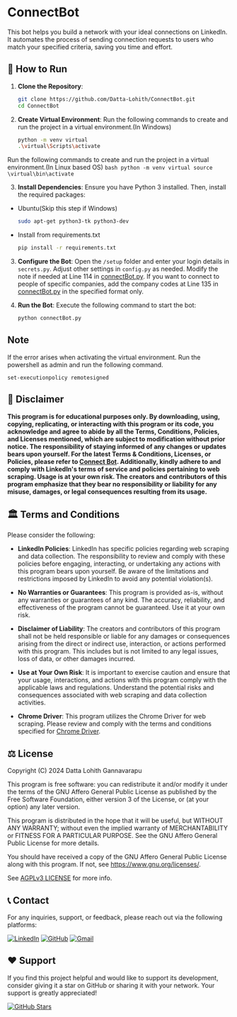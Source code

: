 # ConnectBot 
This bot helps you build a network with your ideal connections on LinkedIn. It automates the process of sending connection requests to users who match your specified criteria, saving you time and effort.

## 🚀 How to Run

1. **Clone the Repository**:
    ```bash
    git clone https://github.com/Datta-Lohith/ConnectBot.git
    cd ConnectBot
    ```

2. **Create Virtual Environment**:
  Run the following commands to create and run the project in a virtual environment.(In Windows)
    ```bash
    python -m venv virtual
    .\virtual\Scripts\activate 
    ```  
  Run the following commands to create and run the project in a virtual environment.(In Linux based OS)
    ```bash
    python -m venv virtual
    source \virtual\bin\activate
    ```

3. **Install Dependencies**:
  Ensure you have Python 3 installed. Then, install the required packages:
  - Ubuntu(Skip this step if Windows)
    ```bash
    sudo apt-get python3-tk python3-dev
    ```
  - Install from requirements.txt
    ```bash
    pip install -r requirements.txt
    ```

3. **Configure the Bot**:
  Open the `/setup` folder and enter your login details in `secrets.py`. Adjust other settings in `config.py` as needed. Modify the note if needed at Line 114 in [connectBot.py](/connectBot.py). If you want to connect to people of specific companies, add the company codes at Line 135 in [connectBot.py](/connectBot.py) in the specified format only.


4. **Run the Bot**:
  Execute the following command to start the bot:
    ```bash
    python connectBot.py
    ```

## Note

If the error arises when activating the virtual environment. Run the powershell as admin and run the following command.

```
set-executionpolicy remotesigned
```


## 📜 Disclaimer

**This program is for educational purposes only. By downloading, using, copying, replicating, or interacting with this program or its code, you acknowledge and agree to abide by all the Terms, Conditions, Policies, and Licenses mentioned, which are subject to modification without prior notice. The responsibility of staying informed of any changes or updates bears upon yourself. For the latest Terms & Conditions, Licenses, or Policies, please refer to [Connect Bot](https://github.com/Datta-Lohith/Connect-Bot). Additionally, kindly adhere to and comply with LinkedIn's terms of service and policies pertaining to web scraping. Usage is at your own risk. The creators and contributors of this program emphasize that they bear no responsibility or liability for any misuse, damages, or legal consequences resulting from its usage.**


## 🏛️ Terms and Conditions

Please consider the following:

- **LinkedIn Policies**: LinkedIn has specific policies regarding web scraping and data collection. The responsibility to review and comply with these policies before engaging, interacting, or undertaking any actions with this program bears upon yourself. Be aware of the limitations and restrictions imposed by LinkedIn to avoid any potential violation(s).

- **No Warranties or Guarantees**: This program is provided as-is, without any warranties or guarantees of any kind. The accuracy, reliability, and effectiveness of the program cannot be guaranteed. Use it at your own risk.

- **Disclaimer of Liability**: The creators and contributors of this program shall not be held responsible or liable for any damages or consequences arising from the direct or indirect use, interaction, or actions performed with this program. This includes but is not limited to any legal issues, loss of data, or other damages incurred.

- **Use at Your Own Risk**: It is important to exercise caution and ensure that your usage, interactions, and actions with this program comply with the applicable laws and regulations. Understand the potential risks and consequences associated with web scraping and data collection activities.

- **Chrome Driver**: This program utilizes the Chrome Driver for web scraping. Please review and comply with the terms and conditions specified for [Chrome Driver](https://chromedriver.chromium.org/home).


## ⚖️ License

Copyright (C) 2024 Datta Lohith Gannavarapu 

This program is free software: you can redistribute it and/or modify it under the terms of the GNU Affero General Public License as published by the Free Software Foundation, either version 3 of the License, or (at your option) any later version.

This program is distributed in the hope that it will be useful, but WITHOUT ANY WARRANTY; without even the implied warranty of MERCHANTABILITY or FITNESS FOR A PARTICULAR PURPOSE. See the GNU Affero General Public License for more details.

You should have received a copy of the GNU Affero General Public License along with this program. If not, see <https://www.gnu.org/licenses/>.

See [AGPLv3 LICENSE](LICENSE) for more info.


## 📞 Contact

For any inquiries, support, or feedback, please reach out via the following platforms:

[![LinkedIn](https://img.shields.io/badge/LinkedIn-0A66C2?style=for-the-badge&logo=linkedin&logoColor=white)](https://www.linkedin.com/in/datta-lohith)
[![GitHub](https://img.shields.io/badge/GitHub-181717?style=for-the-badge&logo=github&logoColor=white)](https://github.com/Datta-Lohith)
[![Gmail](https://img.shields.io/badge/Gmail-D14836?style=for-the-badge&logo=gmail&logoColor=white)](mailto:gdattalohith@gmail.com)

## ❤️ Support

If you find this project helpful and would like to support its development, consider giving it a star on GitHub or sharing it with your network. Your support is greatly appreciated!

[![GitHub Stars](https://img.shields.io/github/stars/Datta-Lohith/Connect-Bot?style=social)](https://github.com/Datta-Lohith/Connect-Bot/stargazers)
